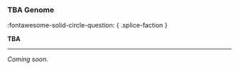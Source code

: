 ### **TBA Genome**
:fontawesome-solid-circle-question:
{ .splice-faction }

**TBA**

---

_Coming soon._
